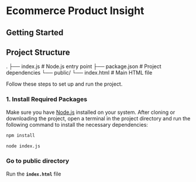 # Ecommerce Product Insight

## Getting Started

## Project Structure

.
├── index.js          # Node.js entry point
├── package.json      # Project dependencies
└── public/
    └── index.html    # Main HTML file



Follow these steps to set up and run the project.

### 1. Install Required Packages

Make sure you have [Node.js](https://nodejs.org/) installed on your system. After cloning or downloading the project, open a terminal in the project directory and run the following command to install the necessary dependencies:

```bash
npm install

node index.js

```

### Go to public directory
Run the **`index.html`**  file










